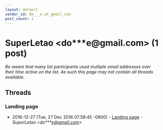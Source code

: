 ```yaml
---
layout: default
sender_id: do___e_at_gmail_com
post_count: 1
---
```


# SuperLetao <do***e<span>@</span>gmail.com> (1 post)

_Be aware that many list participants used multiple email addresses over their time active on the list. As such this page may not contain all threads available._

## Threads

### Landing page
+ 2016-12-27 (Tue, 27 Dec 2016 07:58:45 -0800) - [Landing page](/archive/2016/12/ab2379c9b9bcbd729429a2d6f04a28bc76684b66acbcca194e0ad4baca66dd41) - _SuperLetao \<do***e@gmail.com\>_

